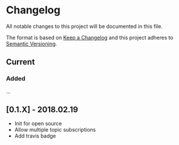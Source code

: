 # Changelog
All notable changes to this project will be documented in this file.

The format is based on [Keep a Changelog](http://keepachangelog.com/en/1.0.0/)
and this project adheres to [Semantic Versioning](http://semver.org/spec/v2.0.0.html).

## Current

### Added

...

## [0.1.X] - 2018.02.19

- Init for open source
- Allow multiple topic subscriptions
- Add travis badge

